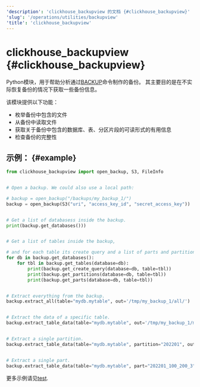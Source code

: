 ```yaml
---
'description': 'clickhouse_backupview 的文档 {#clickhouse_backupview}'
'slug': '/operations/utilities/backupview'
'title': 'clickhouse_backupview'
---
```



# clickhouse_backupview {#clickhouse_backupview}

Python模块，用于帮助分析通过[BACKUP](/operations/backup)命令制作的备份。
其主要目的是在不实际恢复备份的情况下获取一些备份信息。

该模块提供以下功能：
- 枚举备份中包含的文件
- 从备份中读取文件
- 获取关于备份中包含的数据库、表、分区片段的可读形式的有用信息
- 检查备份的完整性

## 示例： {#example}

```python
from clickhouse_backupview import open_backup, S3, FileInfo


# Open a backup. We could also use a local path:

# backup = open_backup("/backups/my_backup_1/")
backup = open_backup(S3("uri", "access_key_id", "secret_access_key"))


# Get a list of databasess inside the backup.
print(backup.get_databases()))


# Get a list of tables inside the backup,

# and for each table its create query and a list of parts and partitions.
for db in backup.get_databases():
    for tbl in backup.get_tables(database=db):
        print(backup.get_create_query(database=db, table=tbl))
        print(backup.get_partitions(database=db, table=tbl))
        print(backup.get_parts(database=db, table=tbl))


# Extract everything from the backup.
backup.extract_all(table="mydb.mytable", out='/tmp/my_backup_1/all/')


# Extract the data of a specific table.
backup.extract_table_data(table="mydb.mytable", out='/tmp/my_backup_1/mytable/')


# Extract a single partition.
backup.extract_table_data(table="mydb.mytable", partition="202201", out='/tmp/my_backup_1/202201/')


# Extract a single part.
backup.extract_table_data(table="mydb.mytable", part="202201_100_200_3", out='/tmp/my_backup_1/202201_100_200_3/')
```

更多示例请见[test](https://github.com/ClickHouse/ClickHouse/blob/master/utils/backupview/test/test.py).
